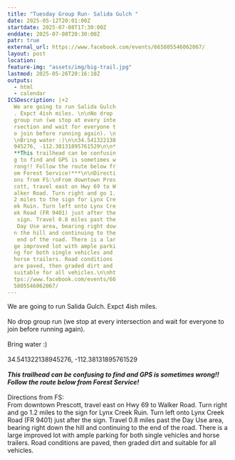 ```yaml
---
title: "Tuesday Group Run- Salida Gulch "
date: 2025-05-12T20:01:00Z
startdate: 2025-07-08T17:30:00Z
enddate: 2025-07-08T20:30:00Z
patr: true
external_url: https://www.facebook.com/events/665805546062067/
layout: post
location: 
feature-img: "assets/img/big-trail.jpg"
lastmod: 2025-05-26T20:16:10Z
outputs:
  - html
  - calendar
ICSDescription: |+2
  We are going to run Salida Gulch  . Expct 4ish miles. \n\nNo drop   group run (we stop at every inte  rsection and wait for everyone t  o join before running again). \n  \nBring water :)\n\n34.541322138  945276, -112.38131895761529\n\n*  **This trailhead can be confusin  g to find and GPS is sometimes w  rong!! Follow the route below fr  om Forest Service!***\n\nDirecti  ons from FS:\nFrom downtown Pres  cott, travel east on Hwy 69 to W  alker Road. Turn right and go 1.  2 miles to the sign for Lynx Cre  ek Ruin. Turn left onto Lynx Cre  ek Road (FR 9401) just after the   sign. Travel 0.8 miles past the   Day Use area, bearing right dow  n the hill and continuing to the   end of the road. There is a lar  ge improved lot with ample parki  ng for both single vehicles and   horse trailers. Road conditions   are paved, then graded dirt and   suitable for all vehicles.\n\nht  tps://www.facebook.com/events/66  5805546062067/
---
```


We are going to run Salida Gulch. Expct 4ish miles. <br>
  <br>
  No drop group run (we stop at every intersection and wait for everyone to join before running again). <br>
  <br>
  Bring water &#58;)<br>
  <br>
  34.541322138945276, -112.38131895761529<br>
  <br>
  ***This trailhead can be confusing to find and GPS is sometimes wrong!! Follow the route below from Forest Service!***<br>
  <br>
  Directions from FS&#58;<br>
  From downtown Prescott, travel east on Hwy 69 to Walker Road. Turn right and go 1.2 miles to the sign for Lynx Creek Ruin. Turn left onto Lynx Creek Road (FR 9401) just after the sign. Travel 0.8 miles past the Day Use area, bearing right down the hill and continuing to the end of the road. There is a large improved lot with ample parking for both single vehicles and horse trailers. Road conditions are paved, then graded dirt and suitable for all vehicles.<br>
  <br>
  
